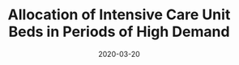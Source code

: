---
title: "Allocation of Intensive Care Unit Beds in Periods of High Demand"
authors:
  - admin
  - Nilay Tanık Argon
  - Serhan Ziya
date: 2020-03-20
doi: "10.1287/opre.2019.1876"
publication_types: ["2"]
publication: "*Operations Research*, Volume 68, Issue 2, Pages 591–608"
url_pdf: "https://pubsonline.informs.org/doi/abs/10.1287/opre.2019.1876"
featured: true
tags:
  - ICU bed allocation
  - Markov decision processes
  - Healthcare operations
---